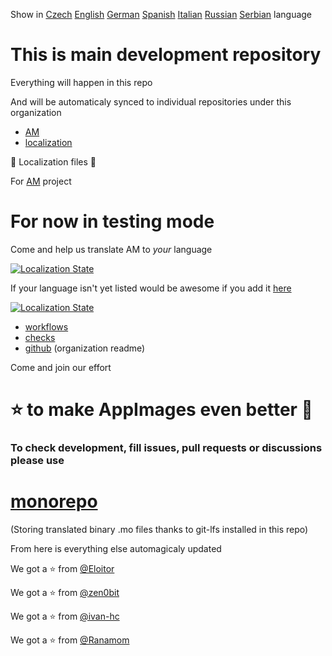 Show in [Czech](README-cs.md) [English](README.md) [German](README-de.md)
[Spanish](README-es.md) [Italian](README-it.md) [Russian](README-ru.md)
[Serbian](README-sr.md) language

# This is main development repository

Everything will happen in this repo

And will be automaticaly synced to individual repositories under this
organization

- [AM](https://github.com/AM-community/am)
- [localization](https://github.com/AM-community/localization)

🦉 Localization files 🦉

For [AM](https://github.com/ivan-hc/AM) project
# For now in testing mode
Come and help us translate AM to *your* language

[![Localization
State](https://hosted.weblate.org/widget/am/am/open-graph.png)](https://hosted.weblate.org/engage/am/)

If your language isn't yet listed would be awesome if you add it
[here](https://hosted.weblate.org/new-lang/am/am/)

[![Localization
State](https://hosted.weblate.org/widget/am/multi-auto.svg)](https://hosted.weblate.org/engage/am/)

- [workflows](https://github.com/AM-community/workflows)
- [checks](https://github.com/AM-community/checks)
- [github](https://github.com/AM-community/.github) (organization readme)

Come and join our effort
# ⭐ to make AppImages even better 🚀

### To check development, fill issues, pull requests or discussions please use

# [monorepo](https://github.com/AM-community/monorepo)
(Storing translated binary .mo files thanks to git-lfs installed in this repo)

From here is everything else automagicaly updated

We got a :star: from [@Eloitor](https://github.com/Eloitor)

We got a :star: from [@zen0bit](https://github.com/zen0bit)

We got a :star: from [@ivan-hc](https://github.com/ivan-hc)

We got a :star: from [@Ranamom](https://github.com/Ranamom)

